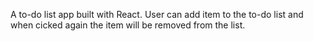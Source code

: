 A to-do list app built with React.
User can add item to the to-do list and when cicked again the item will be removed from the list.
